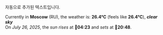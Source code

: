 
자동으로 추가된 텍스트입니다.

<!--START_SECTION:weather:moscow-->
Currently in **Moscow** (RU), the weather is: **26.4°C** (feels like **26.4°C**), ***clear sky***<br/>
On *July 26, 2025*, the *sun rises* at 🌅**04:23** and *sets* at 🌇**20:48**.
<!--END_SECTION:weather-->
